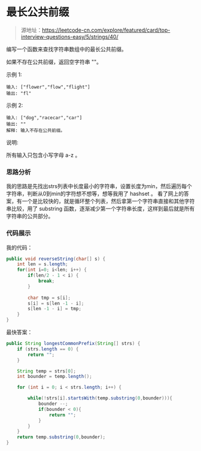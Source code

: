 # 最长公共前缀

> 源地址：https://leetcode-cn.com/explore/featured/card/top-interview-questions-easy/5/strings/40/

编写一个函数来查找字符串数组中的最长公共前缀。

如果不存在公共前缀，返回空字符串 ""。

示例 1:
```
输入: ["flower","flow","flight"]
输出: "fl"
```
示例 2:
```
输入: ["dog","racecar","car"]
输出: ""
解释: 输入不存在公共前缀。
```
说明:

所有输入只包含小写字母 a-z 。

### 思路分析
我的思路是先找出strs列表中长度最小的字符串，设置长度为min，然后遍历每个字符串，判断从0到min的字符想不想等，想等我用了 hashset 。
看了网上的答案，有一个是比较快的，就是循环整个列表，然后拿第一个字符串直接和其他字符串比较，用了 substring 函数，逐渐减少第一个字符串长度，这样到最后就是所有字符串的公共部分。

### 代码展示
我的代码：
```java
public void reverseString(char[] s) {
    int len = s.length;
    for(int i=0; i<len; i++) {
        if(len/2 - 1 < i) {
            break;
        }
        
        char tmp = s[i];
        s[i] = s[len -1 - i];
        s[len -1 - i] = tmp;
    }
}

```

最快答案：
```java
public String longestCommonPrefix(String[] strs) {
    if (strs.length == 0) {
        return "";
    }

    String temp = strs[0];
    int bounder = temp.length();

    for (int i = 0; i < strs.length; i++) {

        while(!strs[i].startsWith(temp.substring(0,bounder))){
            bounder --;
            if(bounder < 0){
                return "";
            }
        }
    }
    return temp.substring(0,bounder);                                                                     
}
```